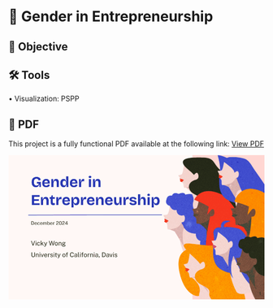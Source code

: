 # 🤝 Gender in Entrepreneurship
## 🎯 Objective <br>
## 🛠️ Tools <br>
• Visualization: PSPP <p>
## 📄 PDF <br>
This project is a fully functional PDF available at the following link: [View PDF](https://github.com/redefiningvicky/Gender-in-Entrepreneurship/blob/38c0b7b1379ba96dfca7a61134fe4f0f807878da/Gender_in_Entrepreneurship.pdf) <p>
![me](https://github.com/redefiningvicky/Gender-in-Entrepreneurship/blob/7d7bcfc45fe11efcae721ecf40ee6b13f98fed73/Gender_in_Entrepreneurship.gif)
